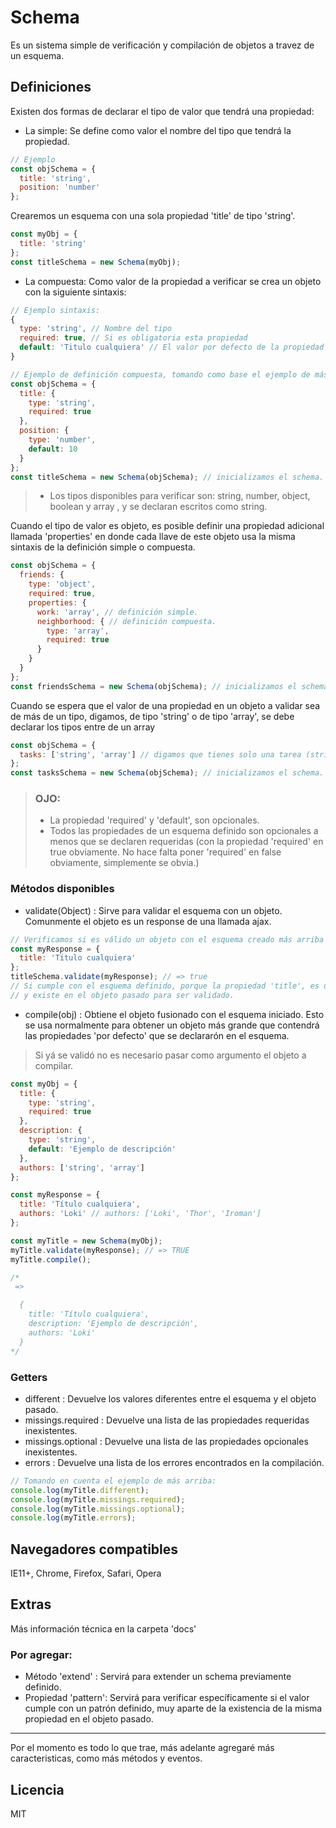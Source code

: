 # Schema
Es un sistema simple de verificación y compilación de objetos a travez de un esquema.

## Definiciones

Existen dos formas de declarar el tipo de valor que tendrá una propiedad:

- La simple: Se define como valor el nombre del tipo que tendrá la propiedad.

```javascript
// Ejemplo
const objSchema = {
  title: 'string',
  position: 'number'
};
```

Crearemos un esquema con una sola propiedad 'title' de tipo 'string'. 

```javascript
const myObj = {
  title: 'string'
};
const titleSchema = new Schema(myObj);
```

- La compuesta: Como valor de la propiedad a verificar se crea un objeto con la siguiente sintaxis:

```javascript
// Ejemplo sintaxis:
{
  type: 'string', // Nombre del tipo
  required: true, // Si es obligatoria esta propiedad
  default: 'Titulo cualquiera' // El valor por defecto de la propiedad
}
```

```javascript
// Ejemplo de definición compuesta, tomando como base el ejemplo de más arriba:
const objSchema = {
  title: {
    type: 'string',
    required: true
  },
  position: {
    type: 'number',
    default: 10
  }
};
const titleSchema = new Schema(objSchema); // inicializamos el schema.
```

> - Los tipos disponibles para verificar son: string, number, object, boolean y array , y se declaran escritos como string.

Cuando el tipo de valor es objeto, es posible definir una propiedad adicional llamada 'properties' en donde cada llave de este objeto usa la misma sintaxis de la definición simple o compuesta.
```javascript
const objSchema = {
  friends: {
    type: 'object',
    required: true,
    properties: {
      work: 'array', // definición simple.
      neighborhood: { // definición compuesta.
        type: 'array',
        required: true
      }
    }
  }
};
const friendsSchema = new Schema(objSchema); // inicializamos el schema.
```

Cuando se espera que el valor de una propiedad en un objeto a validar sea de más de un tipo, digamos, de tipo 'string' o de tipo 'array', se debe declarar los tipos entre de un array

```javascript
const objSchema = {
  tasks: ['string', 'array'] // digamos que tienes solo una tarea (string) o varias (array).
};
const tasksSchema = new Schema(objSchema); // inicializamos el schema.
```

> ### OJO:
> - La propiedad 'required' y 'default', son opcionales.
> - Todos las propiedades de un esquema definido son opcionales a menos que se declaren requeridas (con la propiedad 'required' en true obviamente. No hace falta poner 'required' en false obviamente, simplemente se obvia.)


### Métodos disponibles
- validate(Object) : Sirve para validar el esquema con un objeto. Comunmente el objeto es un response de una llamada ajax.

```javascript
// Verificamos si es válido un objeto con el esquema creado más arriba
const myResponse = {
  title: 'Título cualquiera'
};
titleSchema.validate(myResponse); // => true
// Si cumple con el esquema definido, porque la propiedad 'title', es un 'string'
// y existe en el objeto pasado para ser validado.
```

- compile(obj) : Obtiene el objeto fusionado con el esquema iniciado.
Esto se usa normalmente para obtener un objeto más grande que contendrá las propiedades 'por defecto' que se declararón en el esquema.

> Si yá se validó no es necesario pasar como argumento el objeto a compilar.

```javascript
const myObj = {
  title: {
    type: 'string',
    required: true
  },
  description: {
    type: 'string',
    default: 'Ejemplo de descripción'
  },
  authors: ['string', 'array']
};

const myResponse = {
  title: 'Título cualquiera',
  authors: 'Loki' // authors: ['Loki', 'Thor', 'Iroman']
};

const myTitle = new Schema(myObj);
myTitle.validate(myResponse); // => TRUE
myTitle.compile();

/*
 =>

  {
    title: 'Título cualquiera',
    description: 'Ejemplo de descripción',
    authors: 'Loki'
  }
*/
```

### Getters
- different : Devuelve los valores diferentes entre el esquema y el objeto pasado.
- missings.required : Devuelve una lista de las propiedades requeridas inexistentes.
- missings.optional : Devuelve una lista de las propiedades opcionales inexistentes.
- errors : Devuelve una lista de los errores encontrados en la compilación.

```javascript
// Tomando en cuenta el ejemplo de más arriba:
console.log(myTitle.different);
console.log(myTitle.missings.required);
console.log(myTitle.missings.optional);
console.log(myTitle.errors);
```

## Navegadores compatibles

IE11+, Chrome, Firefox, Safari, Opera

## Extras
Más información técnica en la carpeta 'docs'

### Por agregar:
- Método 'extend' : Servirá para extender un schema previamente definido.
- Propiedad 'pattern': Servirá para verificar específicamente si el valor cumple con un patrón definido, muy aparte de la existencia de la misma propiedad en el objeto pasado.

---

Por el momento es todo lo que trae, más adelante agregaré más caracteristicas, como más métodos y eventos.

Licencia
----

MIT

